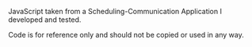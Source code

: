 JavaScript taken from a Scheduling-Communication Application I developed and tested.

Code is for reference only and should not be copied or used in any way.
